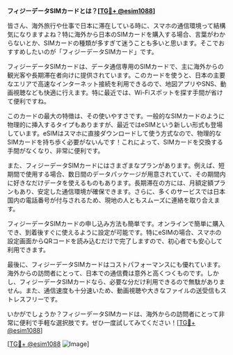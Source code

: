 **フィジーデータSIMカードとは？[[TG💪+ @esim1088](https://t.me/s/esim1088)]**

皆さん、海外旅行や仕事で日本に滞在している時に、スマホの通信環境って結構気になりますよね？特に海外から日本のSIMカードを購入する場合、言葉がわからないとか、SIMカードの種類が多すぎて迷うことも多いと思います。そこでおすすめしたいのが「フィジーデータSIMカード」です。

フィジーデータSIMカードは、データ通信専用のSIMカードで、主に海外からの観光客や長期滞在者向けに提供されています。このカードを使うと、日本の主要なエリアで高速なインターネット接続を利用できるので、地図アプリやSNS、動画視聴なども快適に行えます。特に最近では、Wi-Fiスポットを探す手間が省けて便利ですね。

このカードの最大の特徴は、その使いやすさです。一般的なSIMカードのように物理的に挿入するタイプもありますが、最近ではeSIMという新しい形式も登場しています。eSIMはスマホに直接ダウンロードして使う方式なので、物理的なSIMカードを持ち歩く必要がないんです！これによって、SIMカードを交換する手間がなくなり、非常に便利です。

また、フィジーデータSIMカードにはさまざまなプランがあります。例えば、短期間で使用する場合、数日間のデータパッケージが用意されていて、その期間内に好きなだけデータを使えるものもあります。長期滞在の方には、月額定額プランもあり、安定した通信環境が確保できます。さらに、多くのサービスでは日本国内の電話番号が付与されるため、現地の人ともスムーズに連絡を取り合えます。

フィジーデータSIMカードの申し込み方法も簡単です。オンラインで簡単に購入でき、到着後すぐに使えるように設定が可能です。特にeSIMの場合、スマホの設定画面からQRコードを読み込むだけで完了しますので、初心者でも安心して利用できます。

最後に、フィジーデータSIMカードはコストパフォーマンスにも優れています。海外からの訪問者にとって、日本での通信費は意外と高くつくものです。しかし、フィジーデータSIMカードなら、必要な分だけ利用できるので無駄がありません。また、通信速度も十分速いため、動画視聴や大きなファイルの送受信もストレスフリーです。

いかがでしょうか？フィジーデータSIMカードは、海外からの訪問者にとって非常に便利で手軽な選択肢です。ぜひ一度試してみてください！[[TG💪+ @esim1088](https://t.me/s/esim1088)]

[[TG💪+ @esim1088](https://t.me/s/esim1088) ![Image](https://i.postimg.cc/Y0z9fWf4/image.png)]